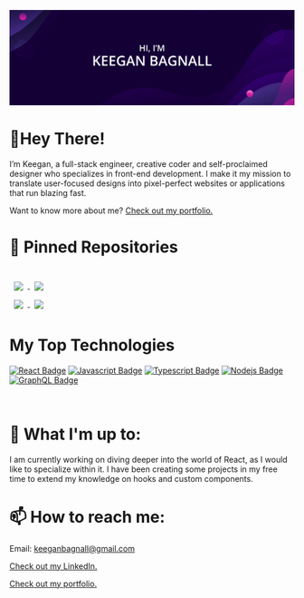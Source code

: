 
[![Keegan's GitHub Banner](./assets/Banner.png)](https://www.keeganbagnall.com/)




# 👋Hey There!

I’m Keegan, a full-stack engineer, creative coder and self-proclaimed designer who specializes in front-end development. I make it my mission to translate user-focused designs into pixel-perfect websites or applications that run blazing fast.

Want to know more about me? [Check out my portfolio.](https://www.keeganbagnall.com/)

# 📌 Pinned Repositories
<br>

<a href="https://github.com/keegz1998/CryptoApp">
  <img align="center" style="margin:0.5rem" src="https://github-readme-stats.vercel.app/api/pin/?username=keegz1998&repo=CryptoApp&title_color=ffffff&text_color=c9cacc&icon_color=4AB197&bg_color=1A2B34" />
</a>

<a href="https://github.com/keegz1998/Hangman">
  <img align="center" style="margin:0.5rem" src="https://github-readme-stats.vercel.app/api/pin/?username=keegz1998&repo=Hangman&title_color=ffffff&text_color=c9cacc&icon_color=4AB197&bg_color=1A2B34" />
</a>

<br>

<a href="https://github.com/keegz1998/Version-Control-Search-Engine-Frontend">
  <img align="center" style="margin:0.5rem" src="https://github-readme-stats.vercel.app/api/pin/?username=keegz1998&repo=Version-Control-Search-Engine-Frontend&title_color=ffffff&text_color=c9cacc&icon_color=4AB197&bg_color=1A2B34" />
</a>


<a href="https://github.com/keegz1998/Version-Control-Search-Engine-Frontend">
  <img align="center" style="margin:0.5rem" src="https://github-readme-stats.vercel.app/api/pin/?username=keegz1998&repo=Version-Control-Search-Engine-Backend&title_color=ffffff&text_color=c9cacc&icon_color=4AB197&bg_color=1A2B34" />
</a>
<br>
  
# My Top Technologies


[![React Badge](https://img.shields.io/badge/-React-61DBFB?style=for-the-badge&labelColor=black&logo=react&logoColor=61DBFB)](#) [![Javascript Badge](https://img.shields.io/badge/-Javascript-F0DB4F?style=for-the-badge&labelColor=black&logo=javascript&logoColor=F0DB4F)](#) [![Typescript Badge](https://img.shields.io/badge/-Typescript-007acc?style=for-the-badge&labelColor=black&logo=typescript&logoColor=007acc)](#) [![Nodejs Badge](https://img.shields.io/badge/-Nodejs-3C873A?style=for-the-badge&labelColor=black&logo=node.js&logoColor=3C873A)](#) [![GraphQL Badge](https://img.shields.io/badge/-GraphQl-e535ab?style=for-the-badge&labelColor=black&logo=node.js&logoColor=e535ab)](#)







<br>

# 🌱 What I'm up to:

I am currently working on diving deeper into the world of React, as I would like to specialize within it. I have been creating some projects in my free time to extend my knowledge on hooks and custom components.

# 📫 How to reach me:

Email: keeganbagnall@gmail.com

[Check out my LinkedIn.](https://www.linkedin.com/in/keegan-bagnall/)

[Check out my portfolio.](https://www.keeganbagnall.com/)



